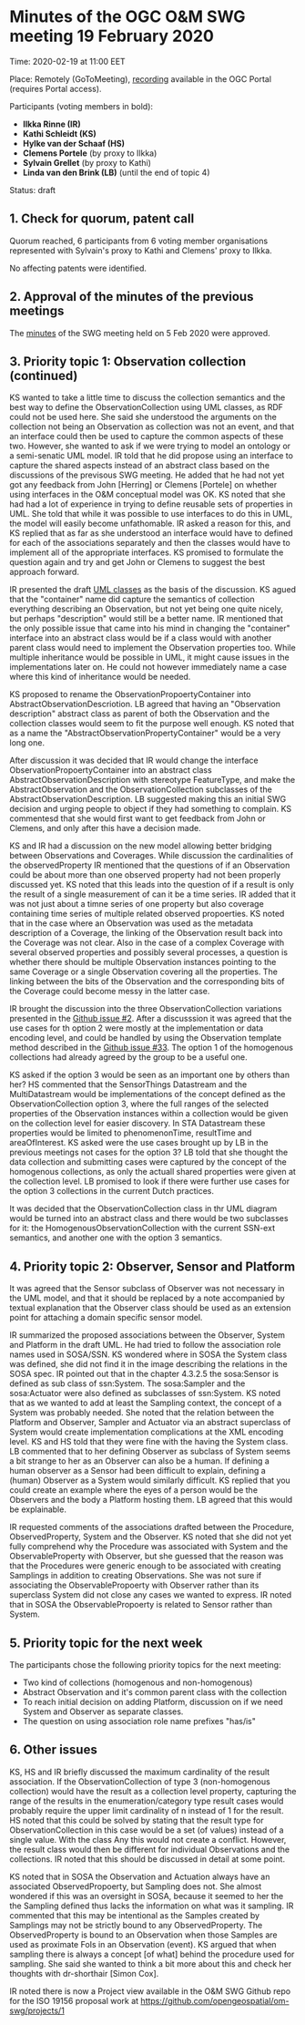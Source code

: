 # Minutes of the OGC O&M SWG meeting 19 February 2020

Time: 2020-02-19 at 11:00 EET

Place: Remotely (GoToMeeting), [recording](https://portal.opengeospatial.org/files/?artifact_id=92118) available in the OGC Portal (requires Portal access).

Participants (voting members in bold):

* **Ilkka Rinne (IR)**
* **Kathi Schleidt (KS)**
* **Hylke van der Schaaf (HS)**
* **Clemens Portele** (by proxy to Ilkka)
* **Sylvain Grellet** (by proxy to Kathi)
* **Linda van den Brink (LB)** (until the end of topic 4)

Status: draft

## 1. Check for quorum, patent call
Quorum reached, 6 participants from 6 voting member organisations represented with Sylvain's proxy to Kathi and Clemens' proxy to Ilkka.

No affecting patents were identified.

## 2. Approval of the minutes of the previous meetings

The [minutes](https://github.com/opengeospatial/om-swg/blob/master/meetings/2020-02-05_om-swg_minutes.md) of the SWG meeting held on 5 Feb 2020 were approved.

## 3. Priority topic 1: Observation collection (continued)
KS wanted to take a little time to discuss the collection semantics and the best way to define the ObservationCollection using UML classes, as RDF could not be used here. She said she understood the arguments on the collection not being an Observation as collection was not an event, and that an interface could then be used to capture the common aspects of these two. However, she wanted to ask if we were trying to model an ontology or a semi-senatic UML model. IR told that he did propose using an interface to capture the shared aspects instead of an abstract class based on the discussions of the previsous SWG meeting. He added that he had not yet got any feedback from John [Herring] or Clemens [Portele] on whether using interfaces in the O&M conceptual model was OK. KS noted that she had had a lot of experience in trying to define reusable sets of properties in UML. She told that while it was possible to use interfaces to do this in UML, the model will easily become unfathomable. IR asked a reason for this, and KS replied that as far as she understood an interface would have to defined for each of the associations separately and then the classes would have to implement all of the appropriate interfaces. KS promised to formulate the question again and try and get John or Clemens to suggest the best approach forward.

IR presented the draft [UML classes](https://github.com/opengeospatial/om-swg/blob/master/iso_19156_issues/ea/Edition2_playground_2020-01-07_Observation.png) as the basis of the discussion. KS agued that the "container" name did capture the semantics of collection everything describing an Observation, but not yet being one quite nicely, but perhaps "description" would still be a better name. IR mentioned that the only possible issue that came into his mind in changing the "container" interface into an abstract class would be if a class would with another parent class would need to implement the Observation properties too. While multiple inheritance would be possible in UML, it might cause issues in the implementations later on. He could not however immediately name a case where this kind of inheritance would be needed.

KS proposed to rename the ObservationPropoertyContainer into AbstractObservationDescriotion. LB agreed that having an "Observation description" abstract class as parent of both the Observation and the collection classes would seem to fit the purpose well enough. KS noted that as a name the "AbstractObservationPropertyContainer" would be a very long one.

After discussion it was decided that IR would change the interface ObservationPropoertyContainer into an abstract class AbstractObservationDescription with stereotype FeatureType, and make the AbstractObservation and the ObservationCollection subclasses of the AbstractObservationDescription. LB suggested making this an initial SWG decision and urging people to object if they had something to complain. KS commentesd that she would first want to get feedback from John or Clemens, and only after this have a decision made.

KS and IR had a discussion on the new model allowing better bridging between Observations and Coverages. While discussion the cardinalities of the observedProperty IR mentioned that the questions of if an Observation could be about more than one observed property had not been properly discussed yet. KS noted that this leads into the question of if a result is only the result of a single measurement of can it be a time series. IR added that it was not just about a timne series of one property but also coverage containing time series of multiple related observed propoerties. KS noted that in the case where an Observation was used as the metadata description of a Coverage, the linking of the Observation result back into the Coverage was not clear. Also in the case of a complex Coverage with several observed properties and possibly several processes, a question is whether there should be multiple Observation instances pointing to the same Coverage or a single Observation covering all the properties. The linking between the bits of the Observation and the corresponding bits of the Coverage could become messy in the latter case.

IR brought the discussion into the three ObservationCollection variations presented in the [Github issue #2](https://github.com/opengeospatial/om-swg/issues/2#issuecomment-585232741). After a discusssion it was agreed that the use cases for th option 2 were mostly at the implementation or data encoding level, and could be handled by using the Observation template method described in the [Github issue #33](https://github.com/opengeospatial/om-swg/issues/33). The option 1 of the homogenous collections had already agreed by the group to be a useful one.

KS asked if the option 3 would be seen as an important one by others than her? HS commented that the SensorThings Datastream and the MultiDatastream would be implementations of the concept defined as the ObservationCollection option 3, where the full ranges of the selected properties of the Observation instances within a collection would be given on the collection level for easier discovery. In STA Datastream these properties would be limited to phenomenonTime, resultTime and areaOfInterest. KS asked were the use cases brought up by LB in the previous meetings not cases for the option 3? LB told that she thought the data collection and submitting cases were captured by the concept of the homogenous collections, as only the actuall shared properties were given at the collection level. LB promised to look if there were further use cases for the option 3 collections in the current Dutch practices.

It was decided that the ObservationCollection class in thr UML diagram would be turned into an abstract class and there would be two subclasses for it: the HomogenousObservationCollection with the current SSN-ext semantics, and another one with the option 3 semantics.

## 4. Priority topic 2: Observer, Sensor and Platform 
It was agreed that the Sensor subclass of Observer was not necessary in the UML model, and that it should be replaced by a note accompanied by textual explanation that the Observer class should be used as an extension point for attaching a domain specific sensor model.

IR summarized the proposed associations between the Observer, System and Platform in the draft UML. He had tried to follow the association role names used in SOSA/SSN. KS wondered where in SOSA the System class was defined, she did not find it in the image describing the relations in the SOSA spec. IR pointed out that in the chapter 4.3.2.5 the sosa:Sensor is defined as sub class of ssn:System. The sosa:Sampler and the sosa:Actuator were also defined as subclasses of ssn:System. KS noted that as we wanted to add at least the Sampling context, the concept of a System was probably needed. She noted that the relation between the Platform and Observer, Sampler and Actuator via an abstract superclass of System would create implementation complications at the XML encoding level. KS and HS told that they were fine with the having the System class. LB commented that to her defining Observer as subclass of System seems a bit strange to her as an Observer can also be a human. If defining a human observer as a Sensor had been difficult to explain, defining a (human) Observer as a System would similarly difficult. KS replied that you could create an example where the eyes of a person would be the Observers and the body a Platform hosting them. LB agreed that this would be explainable.

IR requested comments of the associations drafted between the Procedure, ObservedProperty, System and the Observer. KS noted that she did not yet fully comprehend why the Procedure was associated with System and the ObservableProperty with Observer, but she guessed that the reason was that the Procedures were generic enough to be associated with creating Samplings in addition to creating Observations. She was not sure if associating the ObservablePropoerty with Observer rather than its superclass System did not close any cases we wanted to express. IR noted that in SOSA the ObservablePropoerty is related to Sensor rather than System.

## 5. Priority topic for the next week
The participants chose the following priority topics for the next meeting:
* Two kind of collections (homogenous and non-homogenous)
* Abstract Observation and it's common parent class with the collection  
* To reach initial decision on adding Platform, discussion on if we need System and Observer as separate classes.
* The question on using association role name prefixes "has/is"

## 6. Other issues
KS, HS and IR briefly discussed the maximum cardinality of the result association. If the ObservationCollection of type 3 (non-homogenous collection) would have the result as a collection level property, capturing the range of the results in the enumeration/category type result cases would probably require the  upper limit cardinality of n instead of 1 for the result. HS noted that this could be solved by stating that the result type for ObservationCollection in this case would be a set (of values) instead of a single value. With the class Any this would not create a conflict. However, the result class would then be different for individual Observations and the collections. IR noted that this should be discussed in detail at some point.

KS noted that in SOSA the Observation and Actuation always have an associated ObservedPropoerty, but Sampling does not. She almost wondered if this was an oversight in SOSA, because it seemed to her the the Sampling defined thus lacks the information on what was it sampling. IR commented that this may be intentional as the Samples created by Samplings may not be strictly bound to any ObservedProperty. The ObservedProperty is bound to an Observation when those Samples are used as proximate FoIs in an Observation (event). KS argued that when sampling there is always a concept [of what] behind the procedure used for sampling. She said she wanted to think a bit more about this and check her thoughts with dr-shorthair [Simon Cox].

IR noted there is now a Project view available in the O&M SWG Github repo for the ISO 19156 proposal work at https://github.com/opengeospatial/om-swg/projects/1